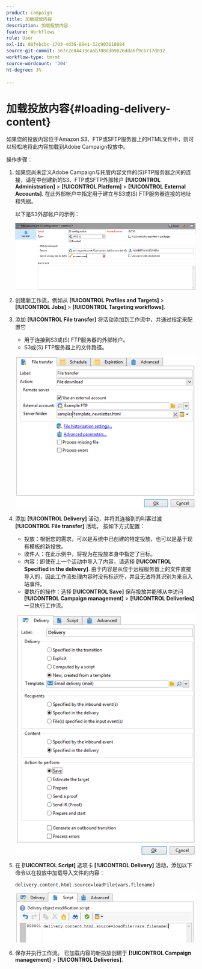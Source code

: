 ```yaml
---
product: campaign
title: 加载投放内容
description: 加载投放内容
feature: Workflows
role: User
exl-id: 08febcbc-1703-4d36-89e1-32c903618084
source-git-commit: 567c2e84433caab708ddb9026dda6f9cb717d032
workflow-type: tm+mt
source-wordcount: '304'
ht-degree: 3%

---
```


# 加载投放内容{#loading-delivery-content}

如果您的投放内容位于Amazon S3、FTP或SFTP服务器上的HTML文件中，则可以轻松地将此内容加载到Adobe Campaign投放中。

操作步骤：

1. 如果您尚未定义Adobe Campaign与托管内容文件的(S)FTP服务器之间的连接，请在中创建新的S3、FTP或SFTP外部帐户 **[!UICONTROL Administration]** > **[!UICONTROL Platform]** > **[!UICONTROL External Accounts]**. 在此外部帐户中指定用于建立与S3或(S) FTP服务器连接的地址和凭据。

   以下是S3外部帐户的示例：

   ![](assets/delivery_loadcontent_filetransfertexamples3.png)

1. 创建新工作流，例如从 **[!UICONTROL Profiles and Targets]** > **[!UICONTROL Jobs]** > **[!UICONTROL Targeting workflows]**.
1. 添加 **[!UICONTROL File transfer]** 将活动添加到工作流中，并通过指定来配置它

   * 用于连接到S3或(S) FTP服务器的外部帐户。
   * S3或(S) FTP服务器上的文件路径。

   ![](assets/delivery_loadcontent_filetransfertexample.png)

1. 添加 **[!UICONTROL Delivery]** 活动，并将其连接到的叫客过渡 **[!UICONTROL File transfer]** 活动。 按如下方式配置：

   * 投放：根据您的需求，可以是系统中已创建的特定投放，也可以是基于现有模板的新投放。
   * 收件人：在此示例中，将视为在投放本身中指定了目标。
   * 内容：即使在上一个活动中导入了内容，请选择 **[!UICONTROL Specified in the delivery]**. 由于内容是从位于远程服务器上的文件直接导入的，因此工作流处理内容时没有标识符，并且无法将其识别为来自入站事件。
   * 要执行的操作：选择 **[!UICONTROL Save]** 保存投放并能够从中访问 **[!UICONTROL Campaign management]** > **[!UICONTROL Deliveries]** 一旦执行工作流。

   ![](assets/delivery_loadcontent_activityexample.png)

1. 在 **[!UICONTROL Script]** 选项卡 **[!UICONTROL Delivery]** 活动，添加以下命令以在投放中加载导入文件的内容：

   ```
   delivery.content.html.source=loadFile(vars.filename)
   ```

   ![](assets/delivery_loadcontent_script.png)

1. 保存并执行工作流。 已加载内容的新投放创建于 **[!UICONTROL Campaign management]** > **[!UICONTROL Deliveries]**.

